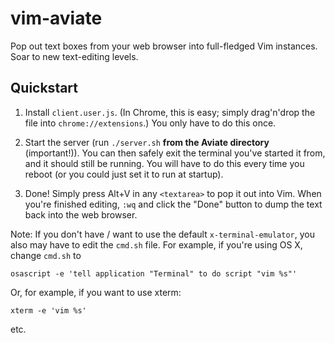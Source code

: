 # vim-aviate

Pop out text boxes from your web browser into full-fledged Vim instances. Soar
to new text-editing levels.

## Quickstart

1. Install `client.user.js`. (In Chrome, this is easy; simply drag'n'drop the
   file into `chrome://extensions`.) You only have to do this once.

2. Start the server (run `./server.sh` **from the Aviate directory**
   (important!)). You can then safely exit the terminal you've started it from,
   and it should still be running. You will have to do this every time you
   reboot (or you could just set it to run at startup).

3. Done! Simply press Alt+V in any `<textarea>` to pop it out into Vim. When
   you're finished editing, `:wq` and click the "Done" button to dump the text
   back into the web browser.

Note: If you don't have / want to use the default `x-terminal-emulator`, you
also may have to edit the `cmd.sh` file. For example, if you're using OS X,
change `cmd.sh` to

    osascript -e 'tell application "Terminal" to do script "vim %s"'

Or, for example, if you want to use xterm:

    xterm -e 'vim %s'

etc.
